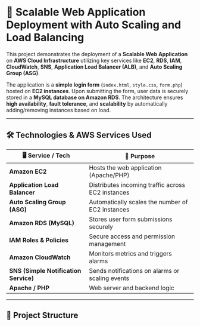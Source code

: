 # 🚀 Scalable Web Application Deployment with Auto Scaling and Load Balancing

This project demonstrates the deployment of a **Scalable Web Application** on **AWS Cloud Infrastructure** utilizing key services like **EC2**, **RDS**, **IAM**, **CloudWatch**, **SNS**, **Application Load Balancer (ALB)**, and **Auto Scaling Group (ASG)**.

The application is a **simple login form** (`index.html`, `style.css`, `form.php`) hosted on **EC2 instances**. Upon submitting the form, user data is securely stored in a **MySQL database on Amazon RDS**. The architecture ensures **high availability**, **fault tolerance**, and **scalability** by automatically adding/removing instances based on load.

---

## 🛠️ Technologies & AWS Services Used

| 🖥️ Service / Tech             | 🔧 Purpose                                          |
|-------------------------------|-----------------------------------------------------|
| **Amazon EC2**                | Hosts the web application (Apache/PHP)             |
| **Application Load Balancer** | Distributes incoming traffic across EC2 instances  |
| **Auto Scaling Group (ASG)**  | Automatically scales the number of EC2 instances   |
| **Amazon RDS (MySQL)**        | Stores user form submissions securely              |
| **IAM Roles & Policies**      | Secure access and permission management            |
| **Amazon CloudWatch**         | Monitors metrics and triggers alarms               |
| **SNS (Simple Notification Service)** | Sends notifications on alarms or scaling events |
| **Apache / PHP**              | Web server and backend logic                       |

---

## 📁 Project Structure

